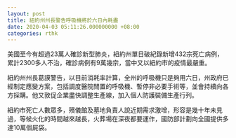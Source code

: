 ```yaml
---
layout: post
title: 紐約州州長警告呼吸機將於六日內耗盡
date: 2020-04-03 05:11:26.000000000 +08:00
categories: rthk
---
```


美國至今有超過23萬人確診新型肺炎，紐約州單日破紀錄新增432宗死亡病例，累計2300多人不治，確診病例有9萬幾宗，當中又以紐約市的疫情最嚴重。

紐約州州長葛謨警告，以目前消耗率計算，全州的呼吸機只是夠用六日，州政府已經制定應變方案，包括調度醫院閒置的呼吸機、暫停非必要手術等，並會持續向各方採購。他又敦促企業盡快調整生產線，加入個人防護裝備生產行列。

紐約市死亡人數眾多，殯儀館及墓地負責人說近期需求激增，形容是幾十年未見過，等候火化的時間越來越長，火葬場在深夜都要運作，國防部計劃向全國提供多達10萬個屍袋。
